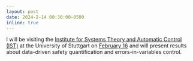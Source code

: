```yaml
---
layout: post
date: 2024-2-14 00:30:00-0500
inline: true
---
```


 I will be visiting the <a href="https://www.ist.uni-stuttgart.de/">Institute for Systems Theory and Automatic Control (IST)</a> at the University of Stuttgart on <a href="https://www.ist.uni-stuttgart.de/events/Talk-of-Dr.-Jared-F.-Miller/">February 16</a> and will present results about data-driven safety quantification and errors-in-variables control.
 
 